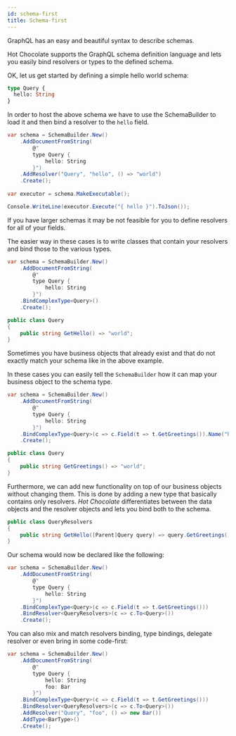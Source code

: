 ```yaml
---
id: schema-first
title: Schema-first
---
```


GraphQL has an easy and beautiful syntax to describe schemas. 

Hot Chocolate supports the GraphQL schema definition language and lets you easily bind resolvers or types to the defined schema.

OK, let us get started by defining a simple hello world schema:

```graphql
type Query {
  hello: String
}
```

In order to host the above schema we have to use the SchemaBuilder to load it and then bind a resolver to the `hello` field.

```csharp
var schema = SchemaBuilder.New()
    .AddDocumentFromString(
        @"
        type Query {
            hello: String
        }")
    .AddResolver("Query", "hello", () => "world")
    .Create();
    
var executor = schema.MakeExecutable();

Console.WriteLine(executor.Execute("{ hello }").ToJson());
```

If you have larger schemas it may be not feasible for you to define resolvers for all of your fields.

The easier way in these cases is to write classes that contain your resolvers and bind those to the various types.

```csharp
var schema = SchemaBuilder.New()
    .AddDocumentFromString(
        @"
        type Query {
            hello: String
        }")
    .BindComplexType<Query>()
    .Create();

public class Query
{
    public string GetHello() => "world";
}
```

Sometimes you have business objects that already exist and that do not exactly match your schema like in the above example.

In these cases you can easily tell the `SchemaBuilder` how it can map your business object to the schema type.

```csharp
var schema = SchemaBuilder.New()
    .AddDocumentFromString(
        @"
        type Query {
            hello: String
        }")
    .BindComplexType<Query>(c => c.Field(t => t.GetGreetings()).Name("hello"))
    .Create();

public class Query
{
    public string GetGreetings() => "world";
}
```

Furthermore, we can add new functionality on top of our business objects without changing them. This is done by adding a new type that basically contains only resolvers. _Hot Chocolate_ differentiates between the data objects and the resolver objects and lets you bind both to the schema.

```csharp
public class QueryResolvers
{
    public string GetHello([Parent]Query query) => query.GetGreetings();
}
```

Our schema would now be declared like the following:

```csharp
var schema = SchemaBuilder.New()
    .AddDocumentFromString(
        @"
        type Query {
            hello: String
        }")
    .BindComplexType<Query>(c => c.Field(t => t.GetGreetings()))
    .BindResolver<QueryResolvers>(c => c.To<Query>())
    .Create();
```

You can also mix and match resolvers binding, type bindings, delegate resolver or even bring in some code-first:

```csharp
var schema = SchemaBuilder.New()
    .AddDocumentFromString(
        @"
        type Query {
            hello: String
            foo: Bar
        }")
    .BindComplexType<Query>(c => c.Field(t => t.GetGreetings()))
    .BindResolver<QueryResolvers>(c => c.To<Query>())
    .AddResolver("Query", "foo", () => new Bar())
    .AddType<BarType>()
    .Create();
```

